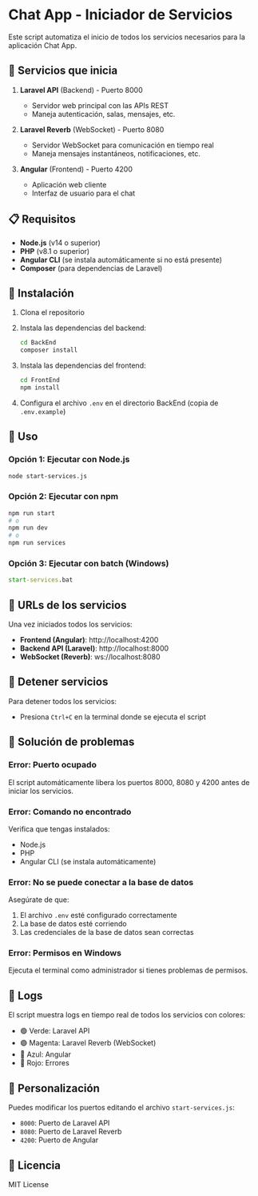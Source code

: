 # Chat App - Iniciador de Servicios

Este script automatiza el inicio de todos los servicios necesarios para la aplicación Chat App.

## 🚀 Servicios que inicia

1. **Laravel API** (Backend) - Puerto 8000
   - Servidor web principal con las APIs REST
   - Maneja autenticación, salas, mensajes, etc.

2. **Laravel Reverb** (WebSocket) - Puerto 8080
   - Servidor WebSocket para comunicación en tiempo real
   - Maneja mensajes instantáneos, notificaciones, etc.

3. **Angular** (Frontend) - Puerto 4200
   - Aplicación web cliente
   - Interfaz de usuario para el chat

## 📋 Requisitos

- **Node.js** (v14 o superior)
- **PHP** (v8.1 o superior)
- **Angular CLI** (se instala automáticamente si no está presente)
- **Composer** (para dependencias de Laravel)

## 🔧 Instalación

1. Clona el repositorio
2. Instala las dependencias del backend:
   ```bash
   cd BackEnd
   composer install
   ```

3. Instala las dependencias del frontend:
   ```bash
   cd FrontEnd
   npm install
   ```

4. Configura el archivo `.env` en el directorio BackEnd (copia de `.env.example`)

## 🎯 Uso

### Opción 1: Ejecutar con Node.js
```bash
node start-services.js
```

### Opción 2: Ejecutar con npm
```bash
npm run start
# o
npm run dev
# o
npm run services
```

### Opción 3: Ejecutar con batch (Windows)
```cmd
start-services.bat
```

## 🔗 URLs de los servicios

Una vez iniciados todos los servicios:

- **Frontend (Angular)**: http://localhost:4200
- **Backend API (Laravel)**: http://localhost:8000
- **WebSocket (Reverb)**: ws://localhost:8080

## 🛑 Detener servicios

Para detener todos los servicios:
- Presiona `Ctrl+C` en la terminal donde se ejecuta el script

## 🐛 Solución de problemas

### Error: Puerto ocupado
El script automáticamente libera los puertos 8000, 8080 y 4200 antes de iniciar los servicios.

### Error: Comando no encontrado
Verifica que tengas instalados:
- Node.js
- PHP
- Angular CLI (se instala automáticamente)

### Error: No se puede conectar a la base de datos
Asegúrate de que:
1. El archivo `.env` esté configurado correctamente
2. La base de datos esté corriendo
3. Las credenciales de la base de datos sean correctas

### Error: Permisos en Windows
Ejecuta el terminal como administrador si tienes problemas de permisos.

## 📝 Logs

El script muestra logs en tiempo real de todos los servicios con colores:
- 🟢 Verde: Laravel API
- 🟣 Magenta: Laravel Reverb (WebSocket)
- 🔵 Azul: Angular
- 🔴 Rojo: Errores

## 🔧 Personalización

Puedes modificar los puertos editando el archivo `start-services.js`:
- `8000`: Puerto de Laravel API
- `8080`: Puerto de Laravel Reverb
- `4200`: Puerto de Angular

## 📄 Licencia

MIT License
